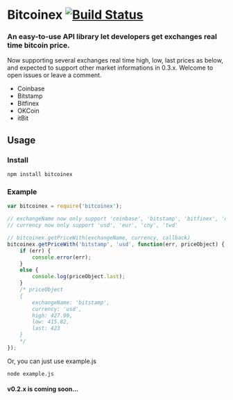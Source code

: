 # Bitcoinex [![Build Status](https://travis-ci.org/HuangJi/bitcoinex.svg?branch=master)](https://travis-ci.org/HuangJi/bitcoinex)

### An easy-to-use API library let developers get exchanges real time bitcoin price.

Now supporting several exchanges real time high, low, last prices as below, and expected to support other market informations in 0.3.x. Welcome to open issues or leave a comment.

- Coinbase
- Bitstamp
- Bitfinex
- OKCoin
- itBit

## Usage

### Install

```
npm install bitcoinex
```
### Example
```js
var bitcoinex = require('bitcoinex');

// exchangeName now only support 'coinbase', 'bitstamp', 'bitfinex', 'okcoin', 'itbit'
// currency now only support 'usd', 'eur', 'cny', 'twd'

// bitcoinex.getPriceWith(exchangeName, currency, callback)
bitcoinex.getPriceWith('bitstamp', 'usd', function(err, priceObject) {
    if (err) {
        console.error(err);
    }
    else {
        console.log(priceObject.last);
    }
    /* priceObject
    {
        exchangeName: 'bitstamp',
        currency: 'usd',
        high: 427.99,
        low: 415.82,
        last: 423
    }
    */
});
```

Or, you can just use example.js

```
node example.js
```
#### v0.2.x is coming soon...
